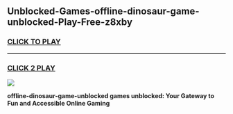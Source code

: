 
## Unblocked-Games-offline-dinosaur-game-unblocked-Play-Free-z8xby
<h3>
<a href="https://premium76.site?title=offline-dinosaur-game-unblocked&ref=22A">CLICK TO PLAY</a></h3>
<hr>

<h3>
<a href="https://premium76.site?title=offline-dinosaur-game-unblocked&ref=22A">CLICK 2 PLAY</a>
  
</h3>

<a href="https://premium76.site?title=offline-dinosaur-game-unblocked&ref=22A"><img src="https://clearcache.store/games.png"></a>


**offline-dinosaur-game-unblocked games unblocked: Your Gateway to Fun and Accessible Online Gaming**
